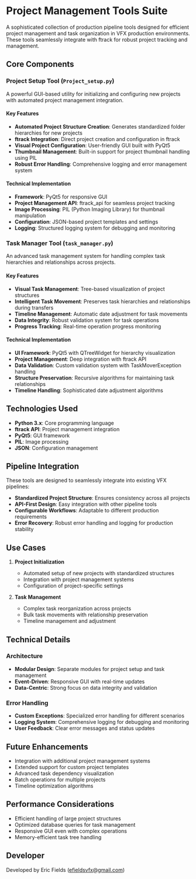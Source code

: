 # Project Management Tools Suite

A sophisticated collection of production pipeline tools designed for efficient project management and task organization in VFX production environments. These tools seamlessly integrate with ftrack for robust project tracking and management.

## Core Components

### Project Setup Tool (`Project_setup.py`)

A powerful GUI-based utility for initializing and configuring new projects with automated project management integration.

#### Key Features
- **Automated Project Structure Creation**: Generates standardized folder hierarchies for new projects
- **ftrack Integration**: Direct project creation and configuration in ftrack
- **Visual Project Configuration**: User-friendly GUI built with PyQt5
- **Thumbnail Management**: Built-in support for project thumbnail handling using PIL
- **Robust Error Handling**: Comprehensive logging and error management system

#### Technical Implementation
- **Framework**: PyQt5 for responsive GUI
- **Project Management API**: ftrack_api for seamless project tracking
- **Image Processing**: PIL (Python Imaging Library) for thumbnail manipulation
- **Configuration**: JSON-based project templates and settings
- **Logging**: Structured logging system for debugging and monitoring

### Task Manager Tool (`task_manager.py`)

An advanced task management system for handling complex task hierarchies and relationships across projects.

#### Key Features
- **Visual Task Management**: Tree-based visualization of project structures
- **Intelligent Task Movement**: Preserves task hierarchies and relationships during transfers
- **Timeline Management**: Automatic date adjustment for task movements
- **Data Integrity**: Robust validation system for task operations
- **Progress Tracking**: Real-time operation progress monitoring

#### Technical Implementation
- **UI Framework**: PyQt5 with QTreeWidget for hierarchy visualization
- **Project Management**: Deep integration with ftrack API
- **Data Validation**: Custom validation system with TaskMoverException handling
- **Structure Preservation**: Recursive algorithms for maintaining task relationships
- **Timeline Handling**: Sophisticated date adjustment algorithms

## Technologies Used

- **Python 3.x**: Core programming language
- **ftrack API**: Project management integration
- **PyQt5**: GUI framework
- **PIL**: Image processing
- **JSON**: Configuration management

## Pipeline Integration

These tools are designed to seamlessly integrate into existing VFX pipelines:

- **Standardized Project Structure**: Ensures consistency across all projects
- **API-First Design**: Easy integration with other pipeline tools
- **Configurable Workflows**: Adaptable to different production requirements
- **Error Recovery**: Robust error handling and logging for production stability

## Use Cases

1. **Project Initialization**
   - Automated setup of new projects with standardized structures
   - Integration with project management systems
   - Configuration of project-specific settings

2. **Task Management**
   - Complex task reorganization across projects
   - Bulk task movements with relationship preservation
   - Timeline management and adjustment

## Technical Details

### Architecture
- **Modular Design**: Separate modules for project setup and task management
- **Event-Driven**: Responsive GUI with real-time updates
- **Data-Centric**: Strong focus on data integrity and validation

### Error Handling
- **Custom Exceptions**: Specialized error handling for different scenarios
- **Logging System**: Comprehensive logging for debugging and monitoring
- **User Feedback**: Clear error messages and status updates

## Future Enhancements

- Integration with additional project management systems
- Extended support for custom project templates
- Advanced task dependency visualization
- Batch operations for multiple projects
- Timeline optimization algorithms

## Performance Considerations

- Efficient handling of large project structures
- Optimized database queries for task management
- Responsive GUI even with complex operations
- Memory-efficient task tree handling

## Developer
Developed by Eric Fields (efieldsvfx@gmail.com)
